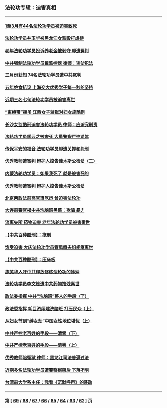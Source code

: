 ### 法轮功专辑：迫害真相
---
#### [1至3月有44名法轮功学员被迫害致死](../../pages/nf4379/n13704649.md?04130430) 
#### [法轮功学员井玉华被黑龙江女监殴打虐待](../../pages/nf4379/n13709102.md?04130430) 
#### [老年法轮功学员投诉养老金被剥夺 却遭冤判](../../pages/nf4379/n13697069.md?04130430) 
#### [中共强制法轮功学员戴监控器 律师：违法犯法](../../pages/nf4379/n13699665.md?04130430) 
#### [三月份获知 74名法轮功学员遭中共冤判](../../pages/nf4379/n13694951.md?04130430) 
#### [五年绝食抗议 上海交大优秀学子每一秒的坚持](../../pages/nf4379/n13669136.md?04130430) 
#### [近期三名七旬法轮功学员被迫害离世](../../pages/nf4379/n13688715.md?04130430) 
#### [“束缚带”捆吊 江西女子监狱对妇女施酷刑](../../pages/nf4379/n13682860.md?04130430) 
#### [长沙女监酷刑迫害法轮功学员 律师：应追究刑责](../../pages/nf4379/n13684077.md?04130430) 
#### [法轮功学员季云芝被害死 大量警察严控遗体](../../pages/nf4379/n13683424.md?04130430) 
#### [传保平安的福音 法轮功学员却遭关押和判刑](../../pages/nf4379/n13678842.md?04130430) 
#### [优秀教师遭冤判 辩护人控告佳木斯公检法（二）](../../pages/nf4379/n13672516.md?04130430) 
#### [内蒙法轮功学员：如果我死了 就是被害死的](../../pages/nf4379/n13672964.md?04130430) 
#### [优秀教师遭冤判 辩护人控告佳木斯公检法](../../pages/nf4379/n13667637.md?04130430) 
#### [北京两政法前高官遭厄运 曾迫害法轮功](../../pages/nf4379/n13664915.md?04130430) 
#### [大连前警官揭中共洗脑班黑幕：欺骗 暴力](../../pages/nf4379/n13662506.md?04130430) 
#### [流离失所 药物迫害 老年法轮功学员被害离世](../../pages/nf4379/n13660094.md?04130430) 
#### [【中共百种酷刑】：拖刑](../../pages/nf4379/n13656048.md?04130430) 
#### [饱受迫害 大庆法轮功学员管凤霞夫妇相继离世](../../pages/nf4379/n13653590.md?04130430) 
#### [【中共百种酷刑】：压床板](../../pages/nf4379/n13647678.md?04130430) 
#### [旅美华人吁中共释放修炼法轮功的妹妹](../../pages/nf4379/n13650621.md?04130430) 
#### [法轮功学员李文栋遭中共药物摧残离世](../../pages/nf4379/n13645413.md?04130430) 
#### [政法委指挥 中共“洗脑班”整人的手段（下）](../../pages/nf4379/n13642928.md?04130430) 
#### [政法委指挥 耗巨资续建洗脑班 打压民众（上）](../../pages/nf4379/n13636730.md?04130430) 
#### [从妇女节到“缚女劫”中国女性地位堪忧（上）](../../pages/nf4379/n13639944.md?04130430) 
#### [中共严控老百姓的手段——清零（下）](../../pages/nf4379/n13628364.md?04130430) 
#### [中共严控老百姓的手段——清零（上）](../../pages/nf4379/n13623997.md?04130430) 
#### [优秀教师陷冤狱 律师：黑龙江司法普遍违法](../../pages/nf4379/n13619136.md?04130430) 
#### [近期多名法轮功学员遭警察绑架后 下落不明](../../pages/nf4379/n13616482.md?04130430) 
#### [台湾前大学系主任：我看《沉默呼声》的感动](../../pages/nf4379/n13616864.md?04130430) 

---
#### 第 [ [69](./69.md?04130430) / [68](./68.md?04130430) / [67](./67.md?04130430) / [66](./66.md?04130430) / [65](./65.md?04130430) / [64](./64.md?04130430) / [63](./63.md?04130430) / [62](./62.md?04130430) ] 页
